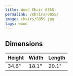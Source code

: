 ```yaml
---
title: Wood Chair 085S
permalink: /chairs/085S/
image: chairs/085S.jpg
tags: wood
---
```



## Dimensions

Height | Width | Length
-------|-------|-------
34.6"  | 18.1" | 20.1"